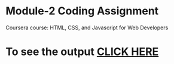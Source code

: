 

# Module-2 Coding Assignment

Coursera course: HTML, CSS, and Javascript for Web Developers

# To see the output [CLICK HERE](https://zidnguyen.github.io/html-css-js-score/module-2/index.html)

